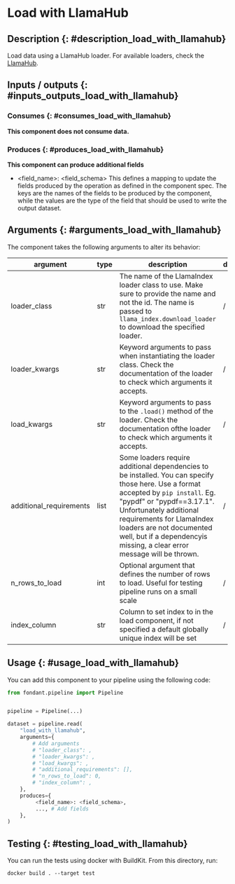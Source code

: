 # Load with LlamaHub

## Description {: #description_load_with_llamahub}
Load data using a LlamaHub loader. For available loaders, check the 
[LlamaHub](https://llamahub.ai/).


## Inputs / outputs  {: #inputs_outputs_load_with_llamahub}

### Consumes  {: #consumes_load_with_llamahub}


**This component does not consume data.**



### Produces {: #produces_load_with_llamahub}

**This component can produce additional fields**
- <field_name>: <field_schema>
This defines a mapping to update the fields produced by the operation as defined in the component spec.
The keys are the names of the fields to be produced by the component, while the values are 
the type of the field that should be used to write the output dataset.


## Arguments {: #arguments_load_with_llamahub}

The component takes the following arguments to alter its behavior:

| argument | type | description | default |
| -------- | ---- | ----------- | ------- |
| loader_class | str | The name of the LlamaIndex loader class to use. Make sure to provide the name and not the id. The name is passed to `llama_index.download_loader` to download the specified loader. | / |
| loader_kwargs | str | Keyword arguments to pass when instantiating the loader class. Check the documentation of the loader to check which arguments it accepts. | / |
| load_kwargs | str | Keyword arguments to pass to the `.load()` method of the loader. Check the documentation ofthe loader to check which arguments it accepts. | / |
| additional_requirements | list | Some loaders require additional dependencies to be installed. You can specify those here. Use a format accepted by `pip install`. Eg. "pypdf" or "pypdf==3.17.1". Unfortunately additional requirements for LlamaIndex loaders are not documented well, but if a dependencyis missing, a clear error message will be thrown. | / |
| n_rows_to_load | int | Optional argument that defines the number of rows to load. Useful for testing pipeline runs on a small scale | / |
| index_column | str | Column to set index to in the load component, if not specified a default globally unique index will be set | / |

## Usage {: #usage_load_with_llamahub}

You can add this component to your pipeline using the following code:

```python
from fondant.pipeline import Pipeline


pipeline = Pipeline(...)

dataset = pipeline.read(
    "load_with_llamahub",
    arguments={
        # Add arguments
        # "loader_class": ,
        # "loader_kwargs": ,
        # "load_kwargs": ,
        # "additional_requirements": [],
        # "n_rows_to_load": 0,
        # "index_column": ,
    },
    produces={
         <field_name>: <field_schema>,
         ..., # Add fields
    },
)
```

## Testing {: #testing_load_with_llamahub}

You can run the tests using docker with BuildKit. From this directory, run:
```
docker build . --target test
```

